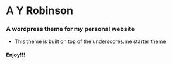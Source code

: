 # A Y Robinson
### A wordpress theme for my personal website

- This theme is built on top of the underscores.me starter theme

#### Enjoy!!!